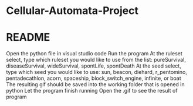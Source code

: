 # Cellular-Automata-Project
# README
Open the python file in visual studio code
Run the program
At the ruleset select, type which ruleset you would like to use from the list: pureSurvival, diseaseSurvival, wideSurvival, spontLife, spontDeath
At the seed select, type which seed you would like to use: sun, beacon, diehard, r_pentomino, pentadecathlon, acorn, spaceship, block_switch_engine, infinite, or boat
The resulting gif should be saved into the working folder that is opened in python
Let the program finish running 
Open the .gif to see the result of program
